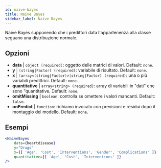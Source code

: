 ```yaml
---
id: naive-bayes
title: Naive Bayes
sidebar_label: Naive Bayes
---
```


Naive Bayes supponendo che i predittori data l'appartenenza alla classe seguano una distribuzione normale.

## Opzioni

* __data__ | `object (required)`: oggetto delle matrici di valori. Default: `none`.
* __y__ | `(string|Factor) (required)`: variabile di risultato. Default: `none`.
* __x__ | `(array<(string|Factor)>|string|Factor) (required)`: una o più variabili predittrici. Default: `none`.
* __quantitative__ | `array<string> (required)`: array di variabili in "dati" che sono "quantitative. Default: `none`.
* __omitMissing__ | `boolean`: controlla se omettere i valori mancanti. Default: `false`.
* __onPredict__ | `function`: richiamo invocato con previsioni e residui dopo il montaggio del modello. Default: `none`.


## Esempi

```jsx live
<NaiveBayes 
    data={heartdisease} 
    y="Drugs"
    x={[ 'Age', 'Cost', 'Interventions', 'Gender', 'Complications' ]}
    quantitative={[ 'Age', 'Cost', 'Interventions' ]}
/>
```

